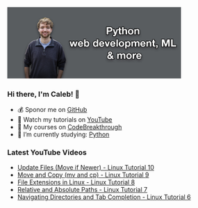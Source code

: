 <img src="github-cover-photo-my-face.jpg" width="400px" />

### Hi there, I'm Caleb! 🍛

- 💰 Sponor me on [GitHub](https://github.com/sponsors/CalebCurry)
- 🎥 Watch my tutorials on [YouTube](https://www.youtube.com/calebthevideomaker2)
- 📗 My courses on [CodeBreakthrough](https://www.codebreakthrough.com)
- 🤔 I’m currently studying: [Python](https://www.youtube.com/watch?v=s3IvdkCq2_c&t=4254s)

### Latest YouTube Videos
<!-- YOUTUBE:START -->
- [Update Files (Move if Newer) - Linux Tutorial 10](https://www.youtube.com/watch?v=tmq55SL6gIg)
- [Move and Copy (mv and cp) - Linux Tutorial 9](https://www.youtube.com/watch?v=eyV0gLFuCDQ)
- [File Extensions in Linux - Linux Tutorial 8](https://www.youtube.com/watch?v=2y1wM1SXJF8)
- [Relative and Absolute Paths - Linux Tutorial 7](https://www.youtube.com/watch?v=MYdgugJT0TQ)
- [Navigating Directories and Tab Completion - Linux Tutorial 6](https://www.youtube.com/watch?v=xP-uxSUZH7s)
<!-- YOUTUBE:END -->
